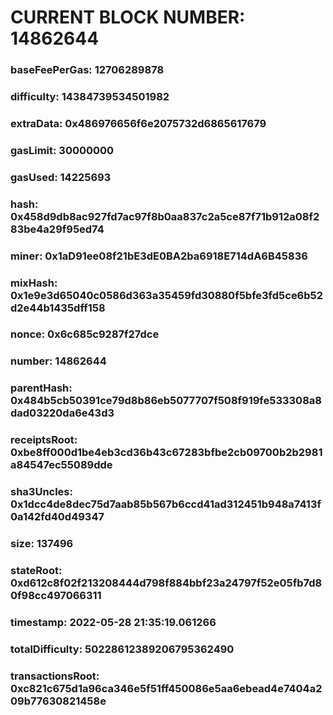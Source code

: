 # CURRENT BLOCK NUMBER: 14862644

### baseFeePerGas: 12706289878
### difficulty: 14384739534501982
### extraData: 0x486976656f6e2075732d6865617679
### gasLimit: 30000000
### gasUsed: 14225693
### hash: 0x458d9db8ac927fd7ac97f8b0aa837c2a5ce87f71b912a08f283be4a29f95ed74
### miner: 0x1aD91ee08f21bE3dE0BA2ba6918E714dA6B45836
### mixHash: 0x1e9e3d65040c0586d363a35459fd30880f5bfe3fd5ce6b52d2e44b1435dff158
### nonce: 0x6c685c9287f27dce
### number: 14862644
### parentHash: 0x484b5cb50391ce79d8b86eb5077707f508f919fe533308a8dad03220da6e43d3
### receiptsRoot: 0xbe8ff000d1be4eb3cd36b43c67283bfbe2cb09700b2b2981a84547ec55089dde
### sha3Uncles: 0x1dcc4de8dec75d7aab85b567b6ccd41ad312451b948a7413f0a142fd40d49347
### size: 137496
### stateRoot: 0xd612c8f02f213208444d798f884bbf23a24797f52e05fb7d80f98cc497066311
### timestamp: 2022-05-28 21:35:19.061266
### totalDifficulty: 50228612389206795362490
### transactionsRoot: 0xc821c675d1a96ca346e5f51ff450086e5aa6ebead4e7404a209b77630821458e
